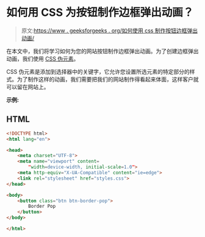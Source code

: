 # 如何用 CSS 为按钮制作边框弹出动画？

> 原文:[https://www . geeksforgeeks . org/如何使用 css 制作按钮边框弹出动画/](https://www.geeksforgeeks.org/how-to-make-border-popup-animation-for-buttons-using-css/)

在本文中，我们将学习如何为您的网站按钮制作边框弹出动画。为了创建边框弹出动画，我们使用 [CSS 伪元素](https://www.geeksforgeeks.org/css-pseudo-elements/)。

CSS 伪元素是添加到选择器中的关键字，它允许您设置所选元素的特定部分的样式。为了制作这样的动画，我们需要把我们的网站制作得看起来体面，这样客户就可以留在网站上。

**示例:**

## HTML

```html
<!DOCTYPE html>
<html lang="en">

<head>
    <meta charset="UTF-8">
    <meta name="viewport" content=
        "width=device-width, initial-scale=1.0">
    <meta http-equiv="X-UA-Compatible" content="ie=edge">
    <link rel="stylesheet" href="styles.css">
</head>

<body>
    <button class="btn btn-border-pop">
        Border Pop
    </button>
</body>

</html>
```